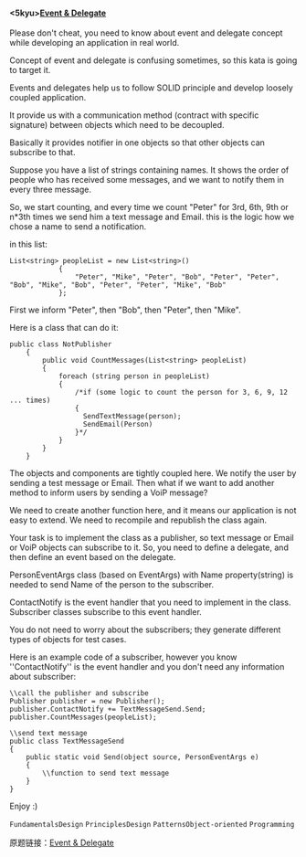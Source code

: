 #### <5kyu>[Event & Delegate]
Please don't cheat, you need to know about event and delegate concept while developing an application in real world. 
  
Concept of event and delegate is confusing sometimes, so this kata is going to target it.
  
Events and delegates help us to follow SOLID principle and develop loosely coupled application.
  
It provide us with a communication method (contract with specific signature) between objects which need to be decoupled. 
  
Basically it provides notifier in one objects so that other objects can subscribe to that.

Suppose you have a list of strings containing names. It shows the order of people who has received some messages, and we want to notify them in every three message.
  
So, we start counting, and every time we count "Peter" for 3rd, 6th, 9th or n*3th times we send him a text message and Email. this is the logic how we chose a name to send a notification.
  
in this list:
```
List<string> peopleList = new List<string>()
            {
                "Peter", "Mike", "Peter", "Bob", "Peter", "Peter", "Bob", "Mike", "Bob", "Peter", "Peter", "Mike", "Bob"
            };
```
First we inform "Peter", then "Bob", then "Peter", then "Mike".
  
Here is a class that can do it:
```
public class NotPublisher
    {
        public void CountMessages(List<string> peopleList)
        {
            foreach (string person in peopleList)
            {
                /*if (some logic to count the person for 3, 6, 9, 12 ... times)
                {
                  SendTextMessage(person);
                  SendEmail(Person)
                }*/
            }
        }
    }
```
The objects and components are tightly coupled here. We notify the user by sending a test message or Email. Then what if we want to add another method to inform users by sending a VoiP message?
  
We need to create another function here, and it means our application is not easy to extend. We need to recompile and republish the class again.

Your task is to implement the class as a publisher, so text message or Email or VoiP objects can subscribe to it. So, you need to define a delegate, and then define an event based on the delegate.
  
PersonEventArgs class (based on EventArgs) with Name property(string) is needed to send Name of the person to the subscriber.
  
ContactNotify is the event handler that you need to implement in the class. Subscriber classes subscribe to this event handler.
  
You do not need to worry about the subscribers; they generate different types of objects for test cases.
  
Here is an example code of a subscriber, however you know ''ContactNotify'' is the event handler and you don't need any information about subscriber:
```
\\call the publisher and subscribe
Publisher publisher = new Publisher();
publisher.ContactNotify += TextMessageSend.Send;
publisher.CountMessages(peopleList);

\\send text message
public class TextMessageSend
{
    public static void Send(object source, PersonEventArgs e)
    {
        \\function to send text message
    }
}
```
Enjoy :)

`FundamentalsDesign` `PrinciplesDesign` `PatternsObject-oriented` `Programming`



原题链接：[Event & Delegate]

[Event & Delegate]: https://www.codewars.com/kata/5790bd38671cb57f7900012f
